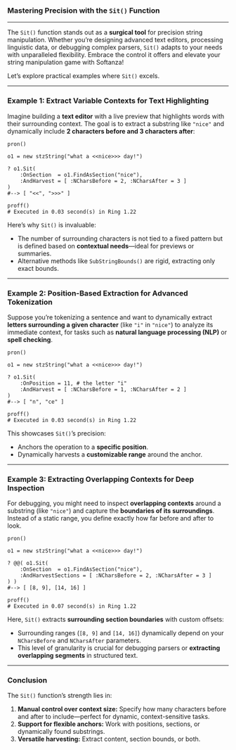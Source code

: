 ### **Mastering Precision with the `Sit()` Function**

---

The `Sit()` function stands out as a **surgical tool** for precision string manipulation. Whether you’re designing advanced text editors, processing linguistic data, or debugging complex parsers, `Sit()` adapts to your needs with unparalleled flexibility. Embrace the control it offers and elevate your string manipulation game with Softanza!

Let’s explore practical examples where `Sit()` excels.

---

### **Example 1: Extract Variable Contexts for Text Highlighting**

Imagine building a **text editor** with a live preview that highlights words with their surrounding context. The goal is to extract a substring like `"nice"` and dynamically include **2 characters before and 3 characters after**:

```ring
pron()

o1 = new stzString("what a <<nice>>> day!")

? o1.Sit(
	:OnSection  = o1.FindAsSection("nice"),
	:AndHarvest = [ :NCharsBefore = 2, :NCharsAfter = 3 ]
)
#--> [ "<<", ">>>" ]

proff()
# Executed in 0.03 second(s) in Ring 1.22
```

Here’s why `Sit()` is invaluable:
- The number of surrounding characters is not tied to a fixed pattern but is defined based on **contextual needs**—ideal for previews or summaries.
- Alternative methods like `SubStringBounds()` are rigid, extracting only exact bounds.

---

### **Example 2: Position-Based Extraction for Advanced Tokenization**

Suppose you’re tokenizing a sentence and want to dynamically extract **letters surrounding a given character** (like `"i"` in `"nice"`) to analyze its immediate context, for tasks such as **natural language processing (NLP)** or **spell checking**.

```ring
pron()

o1 = new stzString("what a <<nice>>> day!")

? o1.Sit(
	:OnPosition = 11, # the letter "i"
	:AndHarvest = [ :NCharsBefore = 1, :NCharsAfter = 2 ]
)
#--> [ "n", "ce" ]

proff()
# Executed in 0.03 second(s) in Ring 1.22
```

This showcases `Sit()`’s precision:
- Anchors the operation to a **specific position**.
- Dynamically harvests a **customizable range** around the anchor.

---

### **Example 3: Extracting Overlapping Contexts for Deep Inspection**

For debugging, you might need to inspect **overlapping contexts** around a substring (like `"nice"`) and capture the **boundaries of its surroundings**. Instead of a static range, you define exactly how far before and after to look.

```ring
pron()

o1 = new stzString("what a <<nice>>> day!")

? @@( o1.Sit(
	:OnSection  = o1.FindAsSection("nice"),
	:AndHarvestSections = [ :NCharsBefore = 2, :NCharsAfter = 3 ]
) )
#--> [ [8, 9], [14, 16] ]

proff()
# Executed in 0.07 second(s) in Ring 1.22
```

Here, `Sit()` extracts **surrounding section boundaries** with custom offsets:
- Surrounding ranges (`[8, 9]` and `[14, 16]`) dynamically depend on your `NCharsBefore` and `NCharsAfter` parameters.
- This level of granularity is crucial for debugging parsers or **extracting overlapping segments** in structured text.

---

### **Conclusion**

The `Sit()` function’s strength lies in:
1. **Manual control over context size:** Specify how many characters before and after to include—perfect for dynamic, context-sensitive tasks.
2. **Support for flexible anchors:** Work with positions, sections, or dynamically found substrings.
3. **Versatile harvesting:** Extract content, section bounds, or both.


